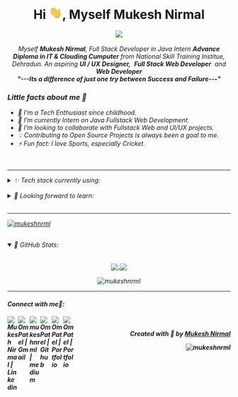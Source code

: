 <h1 align="center">Hi <img src="https://raw.githubusercontent.com/ABSphreak/ABSphreak/master/gifs/Hi.gif" width="30px">, Myself Mukesh Nirmal</h1>
<p align="center">
  <a href="https://github.com/Ratheshan03/readme-typing-svg"><img src="https://readme-typing-svg.herokuapp.com?lines=Computer+Science+Undergraduate;UI+/+UX+Designer;Full+Stack+Web+Developer;Aspiring+Learner&center=true&width=500&height=50"></a>
</p>

<p align="center">
  <em>
    Myself <b>Mukesh Nirmal</b>, Full Stack Developer in Java Intern <b>Advance Diploma in IT & Clouding Cumputer</b> from National Skill Training Institue<b></b>, Dehradun.
    An aspiring <b>UI / UX Designer,</b>&nbsp; <b>Full Stack Web Developer</b>&nbsp; and <b> Web Developer</b> 
  <br>
  <b><i>"---Its a difference of just one try between Success and Failure---"</i></b>
</p>

<h3>Little facts about me 🧑</h3>

- 🧞 I'm a Tech Enthusiast since childhood.
- 🔭 I’m currently Intern on Java Fullstack Web Development.
- 👯 I’m looking to collaborate with Fullstack Web and UI/UX projects.
- 💡 Contributing to Open Source Projects is always been a goal to me.
- ⚡ Fun fact: I love Sports, especially Cricket.
<br>

---

<details>
<summary>
  ✨ Tech stack currently using:
</summary>
   <br>
<code><a href="#" target="_blank"><img height="30" src="https://www.vectorlogo.zone/logos/java/java-icon.svg"></a></code> 
<code><a href="#" target="_blank"><img height="30" src="https://www.svgrepo.com/show/478223/css.svg"></a></code>
<code><a href="#" target="_blank"><img height="30" src="https://www.svgrepo.com/show/510028/javascript-file.svg"></a></code>
<code><a href="#" target="_blank"><img height="30" src="https://www.svgrepo.com/show/374016/python.svg" alt="TypeScript"></a></code>
<code><a href="#" target="_blank"><img height="30" src="https://cdn-icons-png.flaticon.com/128/16066/16066077.png"></a></code>
<code><a href="#" target="_blank"><img height="30" src="https://www.vectorlogo.zone/logos/w3_html5/w3_html5-icon.svg"></a></code>
<code><a href="#" target="_blank"><img height="30" src="https://cdn-icons-png.flaticon.com/128/9307/9307266.png"></a></code>
<code><a href="#" target="_blank"> <img src="https://cdn-icons-png.flaticon.com/128/882/882829.png" alt="redux" height="30"></a></code>
<code><a href="#" target="_blank"> <img src="https://www.svgrepo.com/show/473731/mysql.svg" alt="sass"  height="30"></a></code>
<code><a href="#" target="_blank"><img height="30" src="https://www.svgrepo.com/show/439231/mongodb.svg"></a></code>
<code><a href="#" target="_blank"><img height="30" src="https://www.vectorlogo.zone/logos/nodejs/nodejs-icon.svg"></a></code>
<code><a href="#" target="_blank"><img height="30" src="https://www.svgrepo.com/show/353498/bootstrap.svg"></a></code>
</details>
<br>

<details>
<summary>
  🌱 Looking forward to learn:
</summary>
   <br>
   

<code><a href="#" target="_blank"><img height="30" src="https://www.vectorlogo.zone/logos/google_cloud/google_cloud-icon.svg"></a></code>
<code><a href="#" target="_blank"><img height="30" src="https://cdn-icons-png.flaticon.com/128/5968/5968350.png"></a></code>
<code><a href="#" target="_blank"><img height="30" src="https://cdn-icons-png.flaticon.com/128/8422/8422177.png"></a></code>
<code><a href="#" target="_blank"><img height="30" src="https://cdn-icons-png.flaticon.com/128/9307/9307254.png"></a></code>
<code><a href="#" target="_blank"><img height="30" src="https://cdn-icons-png.flaticon.com/128/16511/16511234.png"></a></code>
</details>
<br>

---
<p align="left"> <a href="https://github.com/ryo-ma/github-profile-trophy"><img src="https://github-profile-trophy.vercel.app/?username=mukeshnrml" alt="mukeshnrml" /></a> </p>
<br>
<details open="">
<summary>
 📔 GitHub Stats:
</summary>
<br>
<p align="center">
  <a href="https://github.com/mukeshnrml">
    <img align="center"  height="175px" src="https://github-readme-stats.vercel.app/api?username=mukeshnrml&show_icons=true&hide_border=true&title_color=94b4a4&amp&icon_color=FFFFFF&amp&text_color=FFFFFF&amp&bg_color=000000&count_private=true&include_all_commits=true"/>
  </a>
  <a href="https://github.com/mukeshnrml">
    <img align="center" height="175px"  src="https://github-readme-stats.vercel.app/api/top-langs/?username=mukeshnrml&text_color=FFFFFF&bg_color=000000&title_color=94b4a4&langs_count=15&layout=compact&hide_border=true" />
  </a>
</p>
  <p align="center"><img align="center" src="https://github-readme-streak-stats.herokuapp.com/?user=mukeshnrml&text_color=FFFFFF&bg_color=000000&title_color=94b4a4&langs_count=15&layout=compact&hide_border=true" alt="mukeshnrml" /></p>
</details>

---

<h4> Connect with me🤝: <h4>
  </hr>
  <a href="https://www.linkedin.com/in/mukesh-nirmal-34085223b/">
   <img align="left" alt=" Mukesh Nirmal | Linkedin" width="24px" src="https://www.svgrepo.com/show/475661/linkedin-color.svg" />
  </a>
  <a href="mailto:mukeshnirmal@outlook.com">
    <img align="left" alt="Om Patel | Gmail" width="26px" src="https://www.svgrepo.com/show/530453/mail-reception.svg" />
  </a>
  <a href="https://medium.com/@mukeshnirmal_66904">
    <img align="left" alt="mukeshnrml | medium" width="24px" src="https://www.svgrepo.com/show/431116/medium.svg" />
  </a>
   <a href="https://github.com/mukeshnrml">
    <img align="left" alt="Om Patel | Github" width="26px" src="https://www.svgrepo.com/show/475654/github-color.svg" />
  </a>
  <a href="https://mukeshnrml.github.io/profile_/">
    <img align="left" alt="Om Patel | Portfolio" width="26px" src="https://www.svgrepo.com/show/275884/portfolio-travel.svg" />
  </a>
  <a href="https://stackoverflow.com/users/22811324/mukesh-nirmal">
    <img align="left" alt="Om Patel | Portfolio" width="26px" src="https://www.svgrepo.com/show/475686/stackoverflow-color.svg" />
  </a>
  <br>
  
<p align="right" > Created with 🧡 by <a href="https://github.com/mukeshnrml">Mukesh Nirmal</a></p>
<p align="right" > <img src="https://komarev.com/ghpvc/?username=mukeshnrml&label=Profile%20views&color=0e75b6&style=flat" alt="mukeshnrml" /> </p>
